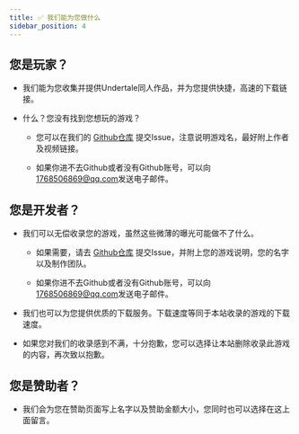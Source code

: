 ```yaml
---
title: ✅ 我们能为您做什么
sidebar_position: 4
---
```


## 您是玩家？

- 我们能为您收集并提供Undertale同人作品，并为您提供快捷，高速的下载链接。
  
- 什么？您没有找到您想玩的游戏？
  
  - 您可以在我们的 [Github仓库](https://github.com/ZengXiaoPi/Determination-Site) 提交Issue，注意说明游戏名，最好附上作者及视频链接。
    
  - 如果你进不去Github或者没有Github账号，可以向[1768506869@qq.com](mailto:1768506869@qq.com)发送电子邮件。
    

## 您是开发者？

- 我们可以无偿收录您的游戏，虽然这些微薄的曝光可能做不了什么。
  
  - 如果需要，请去 [Github仓库](https://github.com/ZengXiaoPi/Determination-Site) 提交Issue，并附上您的游戏说明，您的名字以及制作团队。
    
  - 如果你进不去Github或者没有Github账号，可以向[1768506869@qq.com](mailto:1768506869@qq.com)发送电子邮件。

- 我们也可以为您提供优质的下载服务。下载速度等同于本站收录的游戏的下载速度。

- 如果您对我们的收录感到不满，十分抱歉，您可以选择让本站删除收录此游戏的内容，再次致以抱歉。
    

## 您是赞助者？

- 我们会为您在赞助页面写上名字以及赞助金额大小，您同时也可以选择在这上面留言。
